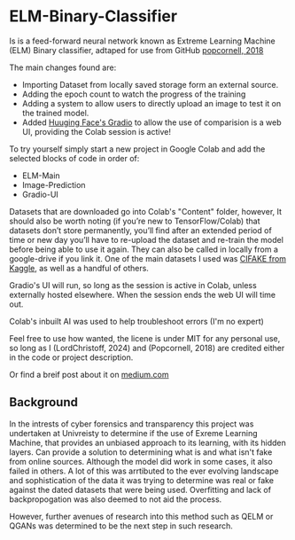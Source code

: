 # ELM-Binary-Classifier

Is is a feed-forward neural network known as Extreme Learning Machine (ELM) Binary classifier, adtaped for use from GitHub [popcornell, 2018](https://github.com/popcornell/tfelm/blob/pop_new/ELM_class_example.ipynb)

The main changes found are: 

- Importing Dataset from locally saved storage form an external source.
- Adding the epoch count to watch the progress of the training
- Adding a system to allow users to directly upload an image to test it on the trained model. 
- Added [Huuging Face's Gradio](https://huggingface.co/gradio) to allow the use of comparision is a web UI, providing the Colab session is active! 

To try yourself simply start a new project in Google Colab and add the selected blocks of code in order of: 

- ELM-Main
- Image-Prediction
- Gradio-UI

Datasets that are downloaded go into Colab's "Content" folder, however, It should also be worth noting (if you’re new to TensorFlow/Colab) that datasets don’t store permanently, you’ll find after an extended period of time or new day you’ll have to re-upload the dataset and re-train the model before being able to use it again. They can also be called in locally from a google-drive if you link it. One of the main datasets I used was [CIFAKE from Kaggle](https://www.kaggle.com/datasets/birdy654/cifake-real-and-ai-generated-synthetic-images), as well as a handful of others.

Gradio's UI will run, so long as the session is active in Colab, unless externally hosted elsewhere. When the session ends the web UI will time out. 

Colab's inbuilt AI was used to help troubleshoot errors (I'm no expert)

Feel free to use how wanted, the licene is under MIT for any personal use, so long as I (LordChristoff, 2024) and (Popcornell, 2018) are credited either in the code or project description. 

Or find a breif post about it on [medium.com](https://lordchristoff.medium.com/elm-image-classifier-using-tensorflow-f92564bc5efd)

## Background

In the intrests of cyber forensics and transparency this project was undertaken at Univreisty to determine if the use of Exreme Learning Machine, that provides an unbiased approach to its learning, with its hidden layers. Can provide a solution to determining what is and what isn't fake from online sources. Although the model did work in some cases, it also failed in others. A lot of this was arrtibuted to the ever evolving landscape and sophistication of the data it was trying to determine was real or fake against the dated datasets that were being used. Overfitting and lack of backpropogation was also deemed to not aid the process. 

However, further avenues of research into this method such as QELM or QGANs was determined to be the next step in such research. 
